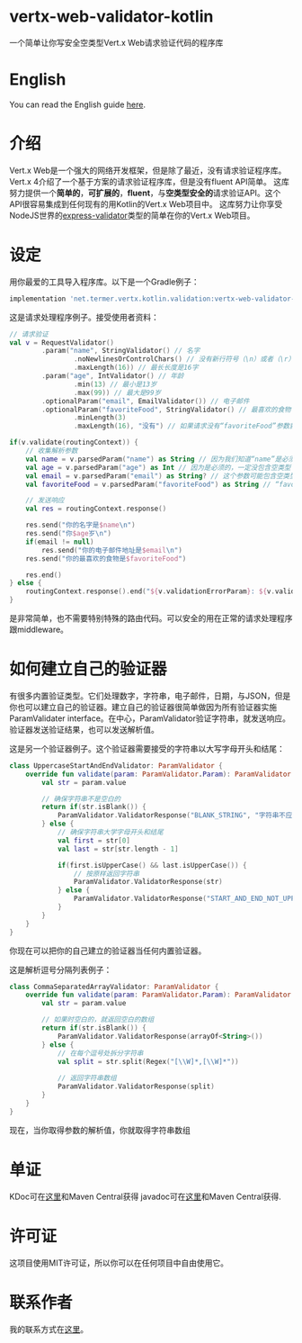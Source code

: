 # vertx-web-validator-kotlin
一个简单让你写安全空类型Vert.x Web请求验证代码的程序库

# English
You can read the English guide [here](README.md).

# 介绍
Vert.x Web是一个强大的网络开发框架，但是除了最近，没有请求验证程序库。Vert.x 4介绍了一个基于方案的请求验证程序库，但是没有fluent API简单。
这库努力提供一个**简单的**，**可扩展的**，**fluent**，与**空类型安全的**请求验证API。这个API很容易集成到任何现有的用Kotlin的Vert.x Web项目中。
这库努力让你享受NodeJS世界的[express-validator](https://express-validator.github.io/docs/)类型的简单在你的Vert.x Web项目。

# 设定
用你最爱的工具导入程序库。以下是一个Gradle例子：

```groovy
implementation 'net.termer.vertx.kotlin.validation:vertx-web-validator-kotlin:2.0.0'
```

这是请求处理程序例子。接受使用者资料：

```kotlin
// 请求验证
val v = RequestValidator()
		.param("name", StringValidator() // 名字
				.noNewlinesOrControlChars() // 没有新行符号（\n）或者（\r）
				.maxLength(16)) // 最长长度是16字
		.param("age", IntValidator() // 年龄
				.min(13) // 最小是13岁
				.max(99)) // 最大是99岁
		.optionalParam("email", EmailValidator()) // 电子邮件
		.optionalParam("favoriteFood", StringValidator() // 最喜欢的食物
				.minLength(3)
				.maxLength(16), "没有") // 如果请求没有“favoriteFood”参数就用“没有”

if(v.validate(routingContext)) {
	// 收集解析参数
	val name = v.parsedParam("name") as String // 因为我们知道“name”是必须的，我们安全可以把“name”当无空类型。注意“as String”（一直不是空类型）而不是“as String?”（可能包含空类型）。
	val age = v.parsedParam("age") as Int // 因为是必须的，一定没包含空类型
	val email = v.parsedParam("email") as String? // 这个参数可能包含空类型因为是可选的，所以我们应该写“String?”
	val favoriteFood = v.parsedParam("favoriteFood") as String // “favoriteFood”是可选的，但是这个参数一定没包含空类型因为我们以上提供默认值，所以无法包含空类型。

	// 发送响应
	val res = routingContext.response()

	res.send("你的名字是$name\n")
	res.send("你$age岁\n")
	if(email != null)
		res.send("你的电子邮件地址是$email\n")
	res.send("你的最喜欢的食物是$favoriteFood")

	res.end()
} else {
	routingContext.response().end("${v.validationErrorParam}: ${v.validationErrorText}")
}
```

是非常简单，也不需要特别特殊的路由代码。可以安全的用在正常的请求处理程序跟middleware。

# 如何建立自己的验证器

有很多内置验证类型。它们处理数字，字符串，电子邮件，日期，与JSON，但是你也可以建立自己的验证器。建立自己的验证器很简单做因为所有验证器实施ParamValidater interface。在中心，ParamValidator验证字符串，就发送响应。验证器发送验证结果，也可以发送解析值。

这是另一个验证器例子。这个验证器需要接受的字符串以大写字母开头和结尾：

```kotlin
class UppercaseStartAndEndValidator: ParamValidator {
	override fun validate(param: ParamValidator.Param): ParamValidator.ValidatorResponse {
		val str = param.value

		// 确保字符串不是空白的
		return if(str.isBlank()) {
			ParamValidator.ValidatorResponse("BLANK_STRING", "字符串不应该空白的")
		} else {
			// 确保字符串大学字母开头和结尾
			val first = str[0]
			val last = str[str.length - 1]

			if(first.isUpperCase() && last.isUpperCase()) {
				// 按原样返回字符串
				ParamValidator.ValidatorResponse(str)
			} else {
				ParamValidator.ValidatorResponse("START_AND_END_NOT_UPPERCASE", "字符串应该以大写字母开头和结尾")
			}
		}
	}
}
```

你现在可以把你的自己建立的验证器当任何内置验证器。

这是解析逗号分隔列表例子：

```kotlin
class CommaSeparatedArrayValidator: ParamValidator {
	override fun validate(param: ParamValidator.Param): ParamValidator.ValidatorResponse {
		val str = param.value

		// 如果时空白的，就返回空白的数组
		return if(str.isBlank()) {
			ParamValidator.ValidatorResponse(arrayOf<String>())
		} else {
			// 在每个逗号处拆分字符串
			val split = str.split(Regex("[\\W]*,[\\W]*"))
            
            // 返回字符串数组
            ParamValidator.ValidatorResponse(split)
		}
	}
}
```

现在，当你取得参数的解析值，你就取得字符串数组

# 单证
KDoc可在[这里](https://termer.net/kdoc/vertx-web-validator-kotlin/2.0.0/index.html)和Maven Central获得
javadoc可在[这里](https://termer.net/javadoc/vertx-web-validator-kotlin/2.0.0/index.html)和Maven Central获得.

# 许可证
这项目使用MIT许可证，所以你可以在任何项目中自由使用它。

# 联系作者
我的联系方式在[这里](https://termer.net/who/zh.html)。